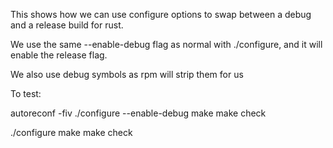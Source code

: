 This shows how we can use configure options to swap between a
debug and a release build for rust.

We use the same --enable-debug flag as normal with ./configure,
and it will enable the release flag.

We also use debug symbols as rpm will strip them for us

To test:

autoreconf -fiv
./configure --enable-debug
make
make check

./configure
make
make check


